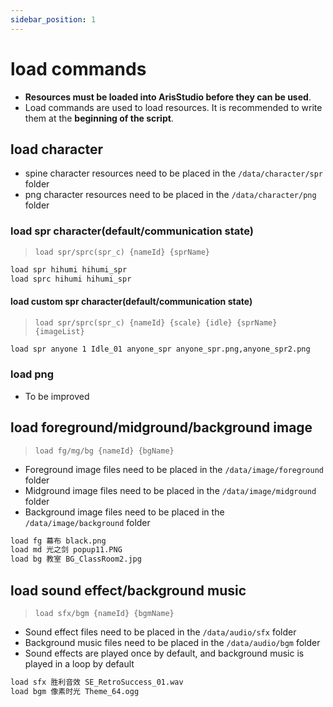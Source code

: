 ```yaml
---
sidebar_position: 1
---
```


# load commands

- **Resources must be loaded into ArisStudio before they can be used**.
- Load commands are used to load resources. It is recommended to write them at the **beginning of the script**.

## load character

- spine character resources need to be placed in the `/data/character/spr` folder
- png character resources need to be placed in the `/data/character/png` folder

### load spr character(default/communication state)

> `load spr/sprc(spr_c) {nameId} {sprName}`

```txt
load spr hihumi hihumi_spr
load sprc hihumi hihumi_spr
```

#### load custom spr character(default/communication state)

> `load spr/sprc(spr_c) {nameId} {scale} {idle} {sprName} {imageList}`

```txt
load spr anyone 1 Idle_01 anyone_spr anyone_spr.png,anyone_spr2.png
```

### load png

- To be improved

## load foreground/midground/background image

> `load fg/mg/bg {nameId} {bgName}`

- Foreground image files need to be placed in the `/data/image/foreground` folder
- Midground image files need to be placed in the `/data/image/midground` folder
- Background image files need to be placed in the `/data/image/background` folder

```txt
load fg 幕布 black.png
load md 光之剑 popup11.PNG
load bg 教室 BG_ClassRoom2.jpg
```

## load sound effect/background music

> `load sfx/bgm {nameId} {bgmName}`

- Sound effect files need to be placed in the `/data/audio/sfx` folder
- Background music files need to be placed in the `/data/audio/bgm` folder
- Sound effects are played once by default, and background music is played in a loop by default

```txt
load sfx 胜利音效 SE_RetroSuccess_01.wav
load bgm 像素时光 Theme_64.ogg
```
